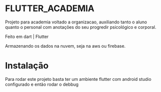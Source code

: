 # FLUTTER_ACADEMIA

Projeto para academia voltado a organizacao, auxiliando tanto o aluno quanto o personal com anotações do seu progredir psicológico e corporal.

Feito em dart | Flutter

Armazenando os dados na nuvem, seja na aws ou firebase.

# Instalação

Para rodar este projeto basta ter um ambiente flutter com android studio configurado e então rodar o debbug